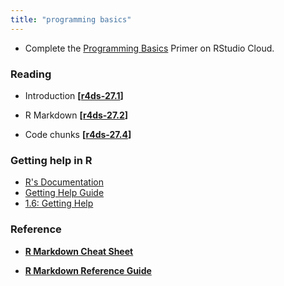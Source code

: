 ```yaml
---
title: "programming basics"
---
```



- Complete the [Programming Basics](https://rstudio.cloud/learn/primers/1.2) Primer on RStudio Cloud. 


### Reading

- Introduction **[[r4ds-27.1](http://r4ds.had.co.nz/r-markdown.html#introduction-18)]**

- R Markdown  **[[r4ds-27.2](http://r4ds.had.co.nz/r-markdown.html#r-markdown-basics)]**

- Code chunks **[[r4ds-27.4](http://r4ds.had.co.nz/r-markdown.html#code-chunks)]**



### Getting help in R

- [R's Documentation](https://dcl-2017-04.github.io/curriculum/documentation.html)
- [Getting Help Guide](https://dcl-2017-04.github.io/curriculum/getting-help.html)
- [1.6: Getting Help](http://r4ds.had.co.nz/introduction.html#getting-help-and-learning-more)



### Reference 

- **[R Markdown Cheat Sheet](https://www.rstudio.com/wp-content/uploads/2016/03/rmarkdown-cheatsheet-2.0.pdf)**

- **[R Markdown Reference Guide](https://www.rstudio.com/wp-content/uploads/2015/03/rmarkdown-reference.pdf)**

